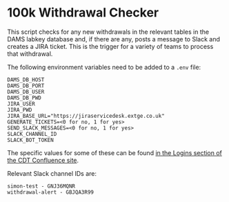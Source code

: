 # 100k Withdrawal Checker

This script checks for any new withdrawals in the relevant tables in the DAMS labkey database and, if there are any, posts a message to Slack and creates a JIRA ticket.
This is the trigger for a variety of teams to process that withdrawal.

The following environment variables need to be added to a `.env` file:

```
DAMS_DB_HOST
DAMS_DB_PORT
DAMS_DB_USER
DAMS_DB_PWD
JIRA_USER
JIRA_PWD
JIRA_BASE_URL="https://jiraservicedesk.extge.co.uk"
GENERATE_TICKETS=<0 for no, 1 for yes>
SEND_SLACK_MESSAGES=<0 for no, 1 for yes>
SLACK_CHANNEL_ID
SLACK_BOT_TOKEN

```

The specific values for some of these can be found [in the Logins section of the CDT Confluence site](https://cnfl.extge.co.uk/display/CDT/_Logins#id-_Logins-withdrawal_checkerbot).

Relevant Slack channel IDs are:

```
simon-test - GNJ36MQNR
withdrawal-alert - GBJQA3R99
```
